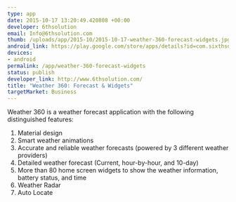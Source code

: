 ```yaml
--- 
type: app
date: 2015-10-17 13:20:49.420808 +00:00
developer: 6thsolution
email: Info@6thsolution.com
thumb: /uploads/app/2015-10/2015-10-17-weather-360-forecast-widgets.jpg
android_link: https://play.google.com/store/apps/details?id=com.sixthsolution.weather360
devices: 
- android
permalink: /app/weather-360-forecast-widgets
status: publish
developer_link: http://www.6thsolution.com/
title: "Weather 360: Forecast & Widgets"
targetMarket: Business
---
```


Weather 360 is a weather forecast application with the following distinguished features:
1. Material design
2. Smart weather animations
3. Accurate and reliable weather forecasts (powered by 3 different weather providers)
4. Detailed weather forecast (Current, hour-by-hour, and 10-day)
5. More than 80 home screen widgets to show the weather information, battery status, and time
6. Weather Radar
7. Auto Locate

